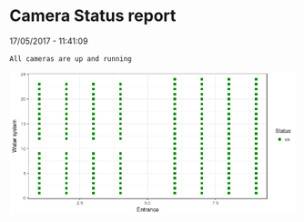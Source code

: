 Camera Status report
================
17/05/2017 - 11:41:09

    All cameras are up and running

![](camreport_files/figure-markdown_github/unnamed-chunk-2-1.png)
